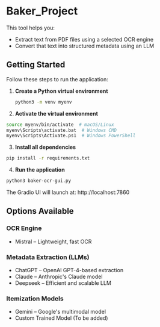 # Baker_Project

This tool helps you:

- Extract text from PDF files using a selected OCR engine
- Convert that text into structured metadata using an LLM

## Getting Started

Follow these steps to run the application:

1. **Create a Python virtual environment**

   ```bash
   python3 -m venv myenv
   ```

2. **Activate the virtual environment**

  ```bash
  source myenv/bin/activate  # macOS/Linux
  myenv\Scripts\activate.bat  # Windows CMD
  myenv\Scripts\Activate.ps1  # Windows PowerShell
  ```

3. **Install all dependencies**

  ```bash
  pip install -r requirements.txt
  ```

4. **Run the application**

  ```bash
  python3 baker-ocr-gui.py
  ```
The Gradio UI will launch at: http://localhost:7860

## Options Available
### OCR Engine

- Mistral – Lightweight, fast OCR

### Metadata Extraction (LLMs)

- ChatGPT – OpenAI GPT-4-based extraction
- Claude – Anthropic's Claude model
- Deepseek – Efficient and scalable LLM

### Itemization Models

- Gemini – Google's multimodal model
- Custom Trained Model (To be added)